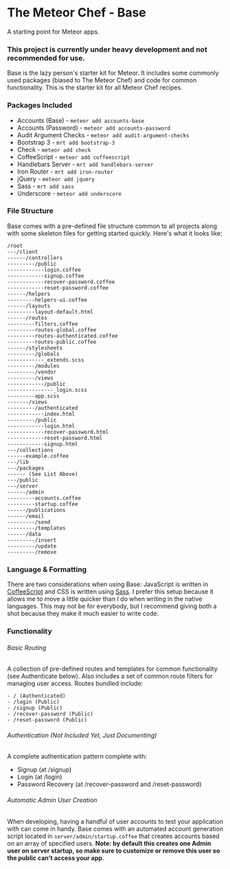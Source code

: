 # The Meteor Chef - Base
A starting point for Meteor apps.

### **This project is currently under heavy development and not recommended for use.**

Base is the lazy person's starter kit for Meteor. It includes some commonly used packages (biased to The Meteor Chef) and code for common functionality. This is the starter kit for all Meteor Chef recipes.

### Packages Included
- Accounts (Base) - `meteor add accounts-base`
- Accounts (Password) - `meteor add accounts-password`
- Audit Argument Checks - `meteor add audit-argument-checks`
- Bootstrap 3 - `mrt add bootstrap-3`
- Check - `meteor add check`
- CoffeeScript - `meteor add coffeescript`
- Handlebars Server - `mrt add handlebars-server`
- Iron Router - `mrt add iron-router`
- jQuery - `meteor add jquery`
- Sass - `mrt add sass`
- Underscore - `meteor add underscore`

### File Structure
Base comes with a pre-defined file structure common to all projects along with some skeleton files for getting started quickly. Here's what it looks like:

```
/root
---/client
------/controllers
---------/public
------------login.coffee
------------signup.coffee
------------recover-password.coffee
------------reset-password.coffee
------/helpers
---------helpers-ui.coffee
------/layouts
---------layout-default.html
------/routes
---------filters.coffee
---------routes-global.coffee
---------routes-authenticated.coffee
---------routes-public.coffee
------/stylesheets
---------/globals
------------_extends.scss
---------/modules
---------/vendor
---------/views
------------/public
---------------_login.scss
---------app.scss
-------/views
---------/authenticated
------------index.html
---------/public
------------login.html
------------recover-password.html
------------reset-password.html
------------signup.html
---/collections
------example.coffee
---/lib
---/packages
------ (See List Above)
---/public
---/server
------/admin
---------accounts.coffee
---------startup.coffee
------/publications
------/email
---------/send
---------/templates
------/data
---------/insert
---------/update
---------/remove
```

### Language & Formatting
There are two considerations when using Base: JavaScript is written in [CoffeeScript](http://coffeescript.org) and CSS is written using [Sass](http://sass-lang.com). I prefer this setup because it allows me to move a little quicker than I do when writing in the native languages. This may not be for everybody, but I recommend giving both a shot because they make it much easier to write code.

### Functionality

###### Basic Routing
A collection of pre-defined routes and templates for common functionality (see Authenticate below). Also includes a set of common route filters for managing user access. Routes bundled include:

```
- / (Authenticated)
- /login (Public)
- /signup (Public)
- /recover-password (Public)
- /reset-password (Public)
```

###### Authentication (Not Included Yet, Just Documenting)
A complete authentication pattern complete with:

- Signup (at /signup)
- Login (at /login)
- Password Recovery (at /recover-password and /reset-password)

###### Automatic Admin User Creation
When developing, having a handful of user accounts to test your application with can come in handy. Base comes with an automated account generation script located in `server/admin/startup.coffee` that creates accounts based on an array of specified users. **Note: by default this creates one Admin user on server startup, so make sure to customize or remove this user so the public can't access your app**.
